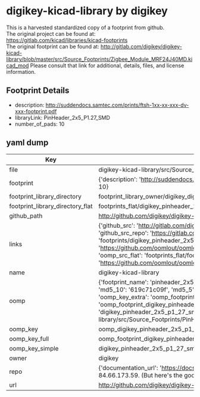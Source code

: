 # digikey-kicad-library by digikey  
This is a harvested standardized copy of a footprint from github.  
The original project can be found at:  
https://gitlab.com/kicad/libraries/kicad-footprints  
The original footprint can be found at:
http://gitlab.com/digikey/digikey-kicad-library/blob/master/src/Source_Footprints/Zigbee_Module_MRF24J40MD.kicad_mod
Please consult that link for additional, details, files, and license information.  
## Footprint Details
* description: http://suddendocs.samtec.com/prints/ftsh-1xx-xx-xxx-dv-xxx-footprint.pdf  
* libraryLink: PinHeader_2x5_P1.27_SMD  
* number_of_pads: 10  
## yaml dump  
| Key | Value |  
| --- | --- |  
| file | digikey-kicad-library/src/Source_Footprints/PinHeader_2x5_P1.27_SMD.kicad_mod |  
| footprint | {'description': 'http://suddendocs.samtec.com/prints/ftsh-1xx-xx-xxx-dv-xxx-footprint.pdf', 'libraryLink': 'PinHeader_2x5_P1.27_SMD', 'number_of_pads': 10} |  
| footprint_library_directory | footprint_library_owner/digikey_digikey-kicad-library |  
| footprint_library_directory_flat | footprints_flat/digikey_pinheader_2x5_p1_27_smd_pinheader_2x5_p1_27_smd/working |  
| github_path | http://github.com/digikey/digikey-kicad-library/blob/master/src/Source_Footprints/PinHeader_2x5_P1.27_SMD.kicad_mod |  
| links | {'github_src': 'http://gitlab.com/digikey/digikey-kicad-library/blob/master/src/Source_Footprints/Zigbee_Module_MRF24J40MD.kicad_mod', 'github_src_repo': 'https://gitlab.com/kicad/libraries/kicad-footprints', 'oomp_bot': 'footprints/digikey_pinheader_2x5_p1_27_smd_pinheader_2x5_p1_27_smd/working', 'oomp_bot_github': 'https://github.com/oomlout/oomlout_oomp_footprint_bot/tree/main/footprints/digikey_pinheader_2x5_p1_27_smd_pinheader_2x5_p1_27_smd/working', 'oomp_src_flat': 'footprints_flat/footprints_flat/digikey_pinheader_2x5_p1_27_smd_pinheader_2x5_p1_27_smd/working', 'oomp_src_flat_github': 'https://github.com/oomlout/oomlout_oomp_footprint_src/tree/main/footprints_flat/digikey_pinheader_2x5_p1_27_smd_pinheader_2x5_p1_27_smd/working'} |  
| name | digikey-kicad-library |  
| oomp | {'footprint_name': 'pinheader_2x5_p1_27_smd', 'library_name': 'pinheader_2x5_p1_27_smd_kicad_mod', 'md5': '619c71c09f8cb7793dbc29fe5cca1b56', 'md5_10': '619c71c09f', 'md5_5': '619c7', 'md5_6': '619c71', 'oomp_key': 'oomp_digikey_pinheader_2x5_p1_27_smd_pinheader_2x5_p1_27_smd', 'oomp_key_extra': 'oomp_footprint_digikey_pinheader_2x5_p1_27_smd_pinheader_2x5_p1_27_smd', 'oomp_key_full': 'oomp_footprint_digikey_pinheader_2x5_p1_27_smd_pinheader_2x5_p1_27_smd_619c71', 'oomp_key_simple': 'digikey_pinheader_2x5_p1_27_smd_pinheader_2x5_p1_27_smd', 'original_filename': 'digikey-kicad-library/src/Source_Footprints/PinHeader_2x5_P1.27_SMD.kicad_mod', 'owner_name': 'digikey'} |  
| oomp_key | oomp_digikey_pinheader_2x5_p1_27_smd_pinheader_2x5_p1_27_smd |  
| oomp_key_full | oomp_footprint_digikey_pinheader_2x5_p1_27_smd_pinheader_2x5_p1_27_smd |  
| oomp_key_simple | digikey_pinheader_2x5_p1_27_smd_pinheader_2x5_p1_27_smd |  
| owner | digikey |  
| repo | {'documentation_url': 'https://docs.github.com/rest/overview/resources-in-the-rest-api#rate-limiting', 'message': "API rate limit exceeded for 84.66.173.59. (But here's the good news: Authenticated requests get a higher rate limit. Check out the documentation for more details.)"} |  
| url | http://github.com/digikey/digikey-kicad-library |  

